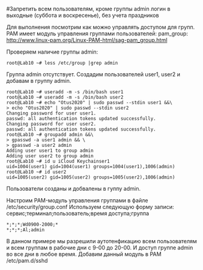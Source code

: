 #Запретить всем пользователям, кроме группы admin логин в выходные (суббота и воскресенье), без учета праздников

Для выполнения посмотрим как можно управлять доступом для групп.
PAM имеет модуль управления группами пользователей: pam_group: http://www.linux-pam.org/Linux-PAM-html/sag-pam_group.html

Проверяем наличие группы admin:

```
root@Lab10 ~# less /etc/group |grep admin
```

Группа admin отсутствует. Создадим пользователей user1, user2 и добавам в группу admin.

```
root@Lab10 ~# useradd -m -s /bin/bash user1
root@Lab10 ~# useradd -m -s /bin/bash user2
root@Lab10 ~# echo "Otus2020" | sudo passwd --stdin user1 &&\
> echo "Otus2020" | sudo passwd --stdin user2
Changing password for user user1.
passwd: all authentication tokens updated successfully.
Changing password for user user2.
passwd: all authentication tokens updated successfully.
root@Lab10 ~# groupadd admin &&\
> gpasswd -a user1 admin && \
> gpasswd -a user2 admin
Adding user user1 to group admin
Adding user user2 to group admin
root@Lab10 ~# id u iCloud Keychainser1
uid=1004(user1) gid=1004(user1) groups=1004(user1),1006(admin)
root@Lab10 ~# id user2
uid=1005(user2) gid=1005(user2) groups=1005(user2),1006(admin)
```

Пользователи созданы и добвалены в гуппу admin.

Настроим PAM-модуль управления группами в файле /etc/security/group.conf
Используем следующую форму записи: сервис;терминал;пользователь;время доступа;группа
```
*;*;*;Wd0900-2000;*
*;*;*;Al;admin
```

В данном примере мы разрешили аутотенфикацию всем пользователям и всем группам в рабочие дни с 9-00 до 20-00. И доступ группе admin во все дни в любое время.
Добавим данный модуль в PAM /etc/pam.d/sshd
